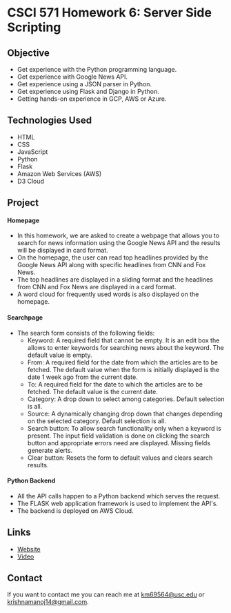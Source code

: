 # CSCI 571 Homework 6: Server Side Scripting

## Objective
* Get experience with the Python programming language.
* Get experience with Google News API.
* Get experience using a JSON parser in Python.
* Get experience using Flask and Django in Python.
* Getting hands-on experience in GCP, AWS or Azure.

## Technologies Used
* HTML
* CSS
* JavaScript
* Python
* Flask
* Amazon Web Services (AWS)
* D3 Cloud

## Project
#### Homepage
* In this homework, we are asked to create a webpage that allows you to search for news information using the Google News API and the results will be displayed in card format.
* On the homepage, the user can read top headlines provided by the Google News API along with specific headlines from CNN and Fox News. 
* The top headlines are displayed in a sliding format and the  headlines from CNN and Fox News are displayed in a card format. 
* A word cloud for frequently used words is also displayed on the homepage.
#### Searchpage
* The search form consists of the following fields:
	- Keyword: A required field that cannot be empty. It is an edit box the allows to enter keywords for searching news about the keyword. The default value is empty.
	- From: A required field for the date from which the articles are to be fetched. The default value when the form is initially displayed is the date 1 week ago from the current date.
	-  To: A required field for the date to which the articles are to be fetched. The default value is the current date.
	- Category: A drop down to select among categories. Default selection is all.
	- Source: A dynamically changing drop down that changes depending on the selected category. Default selection is all.
	- Search button: To allow search functionality only when a keyword is present. The input field validation is done on clicking the search button and appropriate errors need are displayed. Missing fields generate alerts.
	- Clear button: Resets the form to default values and clears search results.
#### Python Backend
* All the API calls happen to a Python backend which serves the request.
* The FLASK web application framework is used to implement the API's.
* The backend is deployed on AWS Cloud.

## Links
* [Website](http://csci571-km69564-python.us-east-1.elasticbeanstalk.com/)
* [Video](https://www.youtube.com/watch?v=FbRsiKZN7Nk)

## Contact
If you want to contact me you can reach me at <km69564@usc.edu> or <krishnamanoj14@gmail.com>.